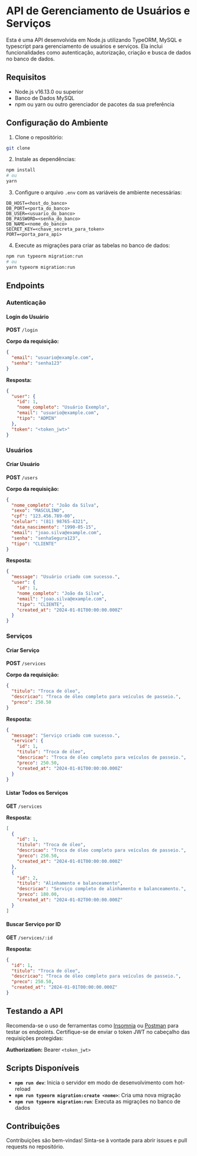 # API de Gerenciamento de Usuários e Serviços

Esta é uma API desenvolvida em Node.js utilizando TypeORM, MySQL e typescript para gerenciamento de usuários e serviços. Ela inclui funcionalidades como autenticação, autorização, criação e busca de dados no banco de dados.

## Requisitos

- Node.js v16.13.0 ou superior
- Banco de Dados MySQL
- npm ou yarn ou outro gerenciador de pacotes da sua preferência

## Configuração do Ambiente

1. Clone o repositório:

```bash
git clone 
```

2. Instale as dependências:

```bash
npm install
# ou
yarn
```

3. Configure o arquivo `.env` com as variáveis de ambiente necessárias:

```env
DB_HOST=<host_do_banco>
DB_PORT=<porta_do_banco>
DB_USER=<usuario_do_banco>
DB_PASSWORD=<senha_do_banco>
DB_NAME=<nome_do_banco>
SECRET_KEY=<chave_secreta_para_token>
PORT=<porta_para_api>
```

4. Execute as migrações para criar as tabelas no banco de dados:

```bash
npm run typeorm migration:run
# ou
yarn typeorm migration:run
```

## Endpoints

### Autenticação

#### Login do Usuário

**POST** `/login`

**Corpo da requisição:**

```json
{
  "email": "usuario@example.com",
  "senha": "senha123"
}
```

**Resposta:**

```json
{
  "user": {
    "id": 1,
    "nome_completo": "Usuário Exemplo",
    "email": "usuario@example.com",
    "tipo": "ADMIN"
  },
  "token": "<token_jwt>"
}
```

### Usuários

#### Criar Usuário

**POST** `/users`

**Corpo da requisição:**

```json
{
  "nome_completo": "João da Silva",
  "sexo": "MASCULINO",
  "cpf": "123.456.789-00",
  "celular": "(81) 98765-4321",
  "data_nascimento": "1990-05-15",
  "email": "joao.silva@example.com",
  "senha": "senhaSegura123",
  "tipo": "CLIENTE"
}
```

**Resposta:**

```json
{
  "message": "Usuário criado com sucesso.",
  "user": {
    "id": 1,
    "nome_completo": "João da Silva",
    "email": "joao.silva@example.com",
    "tipo": "CLIENTE",
    "created_at": "2024-01-01T00:00:00.000Z"
  }
}
```

### Serviços

#### Criar Serviço

**POST** `/services`

**Corpo da requisição:**

```json
{
  "titulo": "Troca de óleo",
  "descricao": "Troca de óleo completo para veículos de passeio.",
  "preco": 250.50
}
```

**Resposta:**

```json
{
  "message": "Serviço criado com sucesso.",
  "service": {
    "id": 1,
    "titulo": "Troca de óleo",
    "descricao": "Troca de óleo completo para veículos de passeio.",
    "preco": 250.50,
    "created_at": "2024-01-01T00:00:00.000Z"
  }
}
```

#### Listar Todos os Serviços

**GET** `/services`

**Resposta:**

```json
[
  {
    "id": 1,
    "titulo": "Troca de óleo",
    "descricao": "Troca de óleo completo para veículos de passeio.",
    "preco": 250.50,
    "created_at": "2024-01-01T00:00:00.000Z"
  },
  {
    "id": 2,
    "titulo": "Alinhamento e balanceamento",
    "descricao": "Serviço completo de alinhamento e balanceamento.",
    "preco": 180.00,
    "created_at": "2024-01-02T00:00:00.000Z"
  }
]
```

#### Buscar Serviço por ID

**GET** `/services/:id`

**Resposta:**

```json
{
  "id": 1,
  "titulo": "Troca de óleo",
  "descricao": "Troca de óleo completo para veículos de passeio.",
  "preco": 250.50,
  "created_at": "2024-01-01T00:00:00.000Z"
}
```

## Testando a API

Recomenda-se o uso de ferramentas como [Insomnia](https://insomnia.rest/) ou [Postman](https://www.postman.com/) para testar os endpoints. Certifique-se de enviar o token JWT no cabeçalho das requisições protegidas:

**Authorization:** Bearer `<token_jwt>`

## Scripts Disponíveis

- **`npm run dev`**: Inicia o servidor em modo de desenvolvimento com hot-reload
- **`npm run typeorm migration:create <nome>`**: Cria uma nova migração
- **`npm run typeorm migration:run`**: Executa as migrações no banco de dados

## Contribuições

Contribuições são bem-vindas! Sinta-se à vontade para abrir issues e pull requests no repositório.

